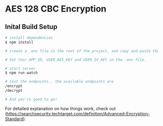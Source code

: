 # AES 128 CBC Encryption

## Inital Build Setup

```bash
# install dependencies
$ npm install

# create a .env file in the root of the project, and copy and paste the contents of .env.example into it and save it.

# Set Your APP_ID, USER_AES_KEY and USER_IV_KEY in the .env file.

# start server
$ npm run watch

# test the endpoints.. the available endpoints are
/encrypt
/decrypt

# And you're good to go!
```

For detailed explanation on how things work, check out (https://searchsecurity.techtarget.com/definition/Advanced-Encryption-Standard).
